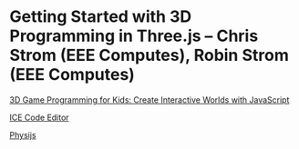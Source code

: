 # Getting Started with 3D Programming in Three.js – Chris Strom (EEE Computes), Robin Strom (EEE Computes)

[3D Game Programming for Kids: Create Interactive Worlds with JavaScript](http://pragprog.com/book/csjava/3d-game-programming-for-kids)

[ICE Code Editor](http://gamingjs.com/ice/)

[Physijs](http://chandlerprall.github.io/Physijs/)